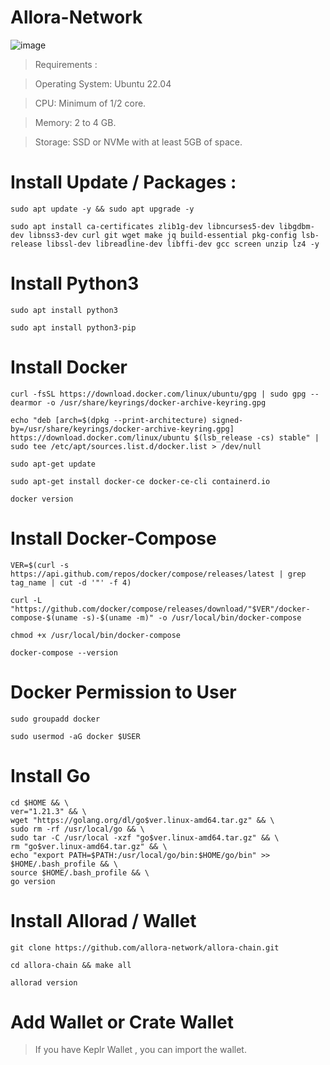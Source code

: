 # Allora-Network

![image](https://github.com/user-attachments/assets/8a9f195e-9ed1-4cdb-b2ea-9a1037b77091)

> Requirements : 

> Operating System: Ubuntu 22.04

> CPU: Minimum of 1/2 core.

> Memory: 2 to 4 GB.

> Storage: SSD or NVMe with at least 5GB of space.

 # Install Update / Packages : 

```console
sudo apt update -y && sudo apt upgrade -y
```

```console
sudo apt install ca-certificates zlib1g-dev libncurses5-dev libgdbm-dev libnss3-dev curl git wget make jq build-essential pkg-config lsb-release libssl-dev libreadline-dev libffi-dev gcc screen unzip lz4 -y
```

# Install Python3

```console
sudo apt install python3
```

```console
sudo apt install python3-pip
```

# Install Docker

```console
curl -fsSL https://download.docker.com/linux/ubuntu/gpg | sudo gpg --dearmor -o /usr/share/keyrings/docker-archive-keyring.gpg
```

```console
echo "deb [arch=$(dpkg --print-architecture) signed-by=/usr/share/keyrings/docker-archive-keyring.gpg] https://download.docker.com/linux/ubuntu $(lsb_release -cs) stable" | sudo tee /etc/apt/sources.list.d/docker.list > /dev/null
```

```console
sudo apt-get update
```

```console
sudo apt-get install docker-ce docker-ce-cli containerd.io
```

```console
docker version
```

# Install Docker-Compose 

```console
VER=$(curl -s https://api.github.com/repos/docker/compose/releases/latest | grep tag_name | cut -d '"' -f 4)
```

```console
curl -L "https://github.com/docker/compose/releases/download/"$VER"/docker-compose-$(uname -s)-$(uname -m)" -o /usr/local/bin/docker-compose
```


```console
chmod +x /usr/local/bin/docker-compose
```


```console
docker-compose --version
```

# Docker Permission to User

```console
sudo groupadd docker
```

```console
sudo usermod -aG docker $USER
```

# Install Go 

```console
cd $HOME && \
ver="1.21.3" && \
wget "https://golang.org/dl/go$ver.linux-amd64.tar.gz" && \
sudo rm -rf /usr/local/go && \
sudo tar -C /usr/local -xzf "go$ver.linux-amd64.tar.gz" && \
rm "go$ver.linux-amd64.tar.gz" && \
echo "export PATH=$PATH:/usr/local/go/bin:$HOME/go/bin" >> $HOME/.bash_profile && \
source $HOME/.bash_profile && \
go version
```

# Install Allorad / Wallet

```console
git clone https://github.com/allora-network/allora-chain.git
```

```console
cd allora-chain && make all
```

```console
allorad version
```

# Add Wallet or Crate Wallet

> If you have Keplr Wallet , you can import the wallet.

